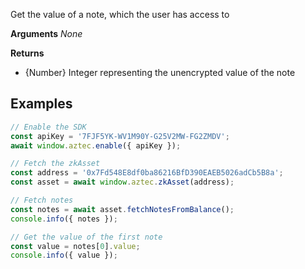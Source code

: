Get the value of a note, which the user has access to

__Arguments__
_None_

__Returns__
- {Number} Integer representing the unencrypted value of the note

## Examples
```js
// Enable the SDK
const apiKey = '7FJF5YK-WV1M90Y-G25V2MW-FG2ZMDV';
await window.aztec.enable({ apiKey });

// Fetch the zkAsset
const address = '0x7Fd548E8df0ba86216BfD390EAEB5026adCb5B8a';
const asset = await window.aztec.zkAsset(address);

// Fetch notes
const notes = await asset.fetchNotesFromBalance();
console.info({ notes });

// Get the value of the first note
const value = notes[0].value;
console.info({ value });
```
